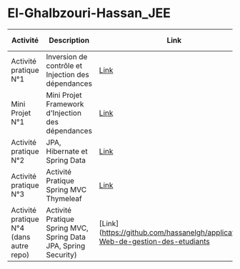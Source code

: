 # El-Ghalbzouri-Hassan_JEE



|Activité|Description|Link|Compte Rendu|     
|--------|-----------|-----|----------------|
|Activité pratique N°1|Inversion de contrôle et Injection des dépendances | [Link](https://github.com/hassanelgh/El-Ghalbzouri-Hassan_JEE/tree/main/1-Activit%C3%A9%20pratique%20N%C2%B01)|[Link](https://github.com/hassanelgh/El-Ghalbzouri-Hassan_JEE/blob/main/1-Activit%C3%A9%20pratique%20N%C2%B01/Activit%C3%A9%20pratique%20N%C2%B01.pdf) (pdf)|
|Mini Projet N°1|Mini Projet Framework d'Injection des dépendances | [Link](https://github.com/hassanelgh/El-Ghalbzouri-Hassan_JEE/tree/main/2-Mini%20Projet%20N%C2%B01)|[Link](https://github.com/hassanelgh/El-Ghalbzouri-Hassan_JEE/blob/main/2-Mini%20Projet%20N%C2%B01/README.md) (readme)|
|Activité pratique N°2|JPA, Hibernate et Spring Data| [Link](https://github.com/hassanelgh/El-Ghalbzouri-Hassan_JEE/tree/main/3-Activit%C3%A9%20pratique%20N%C2%B02)|[Link](https://github.com/hassanelgh/El-Ghalbzouri-Hassan_JEE/blob/main/3-Activit%C3%A9%20pratique%20N%C2%B02/README.md) (readme)|
|Activité pratique N°3|Activité Pratique Spring MVC Thymeleaf|[Link](https://github.com/hassanelgh/El-Ghalbzouri-Hassan_JEE/tree/main/4-Activit%C3%A9%20pratique%20N%C2%B03)|[Link](https://github.com/hassanelgh/El-Ghalbzouri-Hassan_JEE/blob/main/4-Activit%C3%A9%20pratique%20N%C2%B03/readme.md) (readme)|
|Activité pratique N°4 (dans autre repo)|Activité Pratique Spring MVC, Spring Data JPA, Spring Security)|[Link](https://github.com/hassanelgh/application-Web-de-gestion-des-etudiants|[Link](https://github.com/hassanelgh/application-Web-de-gestion-des-etudiants/blob/main/README.md) (readme)|



